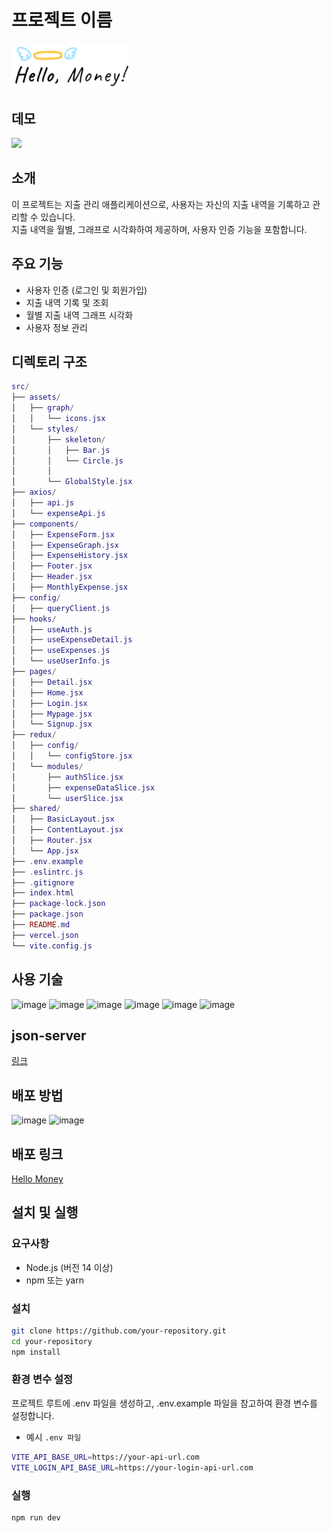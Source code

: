 # 프로젝트 이름
<img src="public/logo.png" width="190" />

## 데모 
<img src="https://github.com/leeboa2005/expenditure_management/assets/71476841/2dde4212-08b2-4427-9af6-13c3d6659d48" width="800" />

## 소개

이 프로젝트는 지출 관리 애플리케이션으로, 사용자는 자신의 지출 내역을 기록하고 관리할 수 있습니다. <br>
지출 내역을 월별, 그래프로 시각화하여 제공하며, 사용자 인증 기능을 포함합니다.

## 주요 기능
- 사용자 인증 (로그인 및 회원가입)
- 지출 내역 기록 및 조회
- 월별 지출 내역 그래프 시각화
- 사용자 정보 관리

## 디렉토리 구조

```lua
src/
├── assets/
│   ├── graph/
│   │   └── icons.jsx
│   └── styles/
│       ├── skeleton/
│       │   ├── Bar.js
│       │   └── Circle.js
│       │ 
│       └── GlobalStyle.jsx
├── axios/
│   ├── api.js
│   └── expenseApi.js
├── components/
│   ├── ExpenseForm.jsx
│   ├── ExpenseGraph.jsx
│   ├── ExpenseHistory.jsx
│   ├── Footer.jsx
│   ├── Header.jsx
│   ├── MonthlyExpense.jsx
├── config/
│   ├── queryClient.js
├── hooks/
│   ├── useAuth.js
│   ├── useExpenseDetail.js
│   ├── useExpenses.js
│   └── useUserInfo.js
├── pages/
│   ├── Detail.jsx
│   ├── Home.jsx
│   ├── Login.jsx
│   ├── Mypage.jsx
│   └── Signup.jsx
├── redux/
│   ├── config/
│   │   └── configStore.jsx
│   └── modules/
│       ├── authSlice.jsx
│       ├── expenseDataSlice.jsx
│       └── userSlice.jsx
├── shared/
│   ├── BasicLayout.jsx
│   ├── ContentLayout.jsx
│   ├── Router.jsx
│   └── App.jsx
├── .env.example
├── .eslintrc.js
├── .gitignore
├── index.html
├── package-lock.json
├── package.json
├── README.md
├── vercel.json
└── vite.config.js
```
 ## 사용 기술 
![image](https://github.com/leeboa2005/expenditure_management/assets/71476841/4b274a1b-323d-4bc4-8c72-6c72d77169e9)
![image](https://github.com/leeboa2005/expenditure_management/assets/71476841/772f3e0c-ed87-403f-a973-8986b27b0613)
![image](https://github.com/leeboa2005/expenditure_management/assets/71476841/4255389c-71e6-4da1-9cce-dadf09314841)
![image](https://github.com/leeboa2005/expenditure_management/assets/71476841/294ef4c9-549c-4d66-b082-0aa3b937a61f)
![image](https://github.com/leeboa2005/expenditure_management/assets/71476841/29bd87fd-44aa-4afb-895d-36a8676d57cd)
![image](https://github.com/leeboa2005/expenditure_management/assets/71476841/804dc112-8479-434f-bd85-c74732357347)

## json-server
[링크](https://github.com/leeboa2005/expenses-json-server)

## 배포 방법 
![image](https://github.com/leeboa2005/expenditure_management/assets/71476841/4616902c-df5f-442c-b97f-6203fa35e6ad)
![image](https://github.com/leeboa2005/expenditure_management/assets/71476841/94e44861-6682-4524-ba66-8feef390b23f)

## 배포 링크
[Hello Money](https://expenditure-management-phi.vercel)


## 설치 및 실행

### 요구사항

- Node.js (버전 14 이상)
- npm 또는 yarn

### 설치

```bash
git clone https://github.com/your-repository.git
cd your-repository
npm install
```
### 환경 변수 설정
프로젝트 루트에 .env 파일을 생성하고, .env.example 파일을 참고하여 환경 변수를 설정합니다.

- 예시 `.env 파일`
```bash
VITE_API_BASE_URL=https://your-api-url.com
VITE_LOGIN_API_BASE_URL=https://your-login-api-url.com
```

### 실행 

```bash
npm run dev
```



